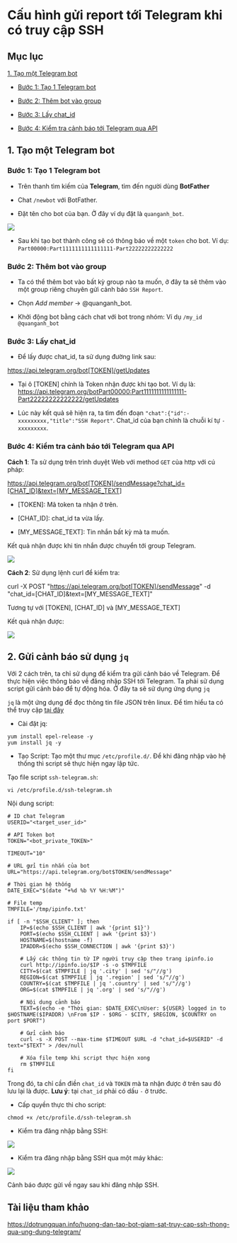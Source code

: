 # Cấu hình gửi report tới Telegram khi có truy cập SSH

## Mục lục

[1. Tạo một Telegram bot](https://github.com/quanganh1996111/Linux-Tutorial/blob/master/Linux-Onjob-Trainning/Security-and-Firewall/SSH-Configuration/Report-SSH-Telegram.md#1-t%E1%BA%A1o-m%E1%BB%99t-telegram-bot)

- [Bước 1: Tạo 1 Telegram bot](https://github.com/quanganh1996111/Linux-Tutorial/blob/master/Linux-Onjob-Trainning/Security-and-Firewall/SSH-Configuration/Report-SSH-Telegram.md#b%C6%B0%E1%BB%9Bc-1-t%E1%BA%A1o-1-telegram-bot)

- [Bước 2: Thêm bot vào group](https://github.com/quanganh1996111/Linux-Tutorial/blob/master/Linux-Onjob-Trainning/Security-and-Firewall/SSH-Configuration/Report-SSH-Telegram.md#b%C6%B0%E1%BB%9Bc-2-th%C3%AAm-bot-v%C3%A0o-group)

- [Bước 3: Lấy chat_id](https://github.com/quanganh1996111/Linux-Tutorial/blob/master/Linux-Onjob-Trainning/Security-and-Firewall/SSH-Configuration/Report-SSH-Telegram.md#b%C6%B0%E1%BB%9Bc-3-l%E1%BA%A5y-chat_id)

- [Bước 4: Kiểm tra cảnh báo tới Telegram qua API](https://github.com/quanganh1996111/Linux-Tutorial/blob/master/Linux-Onjob-Trainning/Security-and-Firewall/SSH-Configuration/Report-SSH-Telegram.md#b%C6%B0%E1%BB%9Bc-3-l%E1%BA%A5y-chat_id)

## 1. Tạo một Telegram bot

### Bước 1: Tạo 1 Telegram bot

- Trên thanh tìm kiếm của **Telegram**, tìm đến người dùng **BotFather**

- Chat `/newbot` với BotFather.

- Đặt tên cho bot của bạn. Ở đây ví dụ đặt là `quanganh_bot`.

<img src="https://imgur.com/oqx7kn9.png">

- Sau khi tạo bot thành công sẽ có thông báo về một `token` cho bot. Ví dụ: `Part00000:Part1111111111111111-Part22222222222222`

### Bước 2: Thêm bot vào group

- Ta có thể thêm bot vào bất kỳ group nào ta muốn, ở đây ta sẽ thêm vào một group riêng chuyên gửi cảnh báo `SSH Report`.

- Chọn *Add member* -> @quanganh_bot.

- Khởi động bot bằng cách chat với bot trong nhóm: Ví dụ `/my_id @quanganh_bot`

### Bước 3: Lấy chat_id

- Để lấy được chat_id, ta sử dụng đường link sau:

https://api.telegram.org/bot[TOKEN]/getUpdates

- Tại ô [TOKEN] chính là Token nhận được khi tạo bot. Ví dụ là: https://api.telegram.org/botPart00000:Part1111111111111111-Part22222222222222/getUpdates

- Lúc này kết quả sẽ hiện ra, ta tìm đến đoạn `"chat":{"id":-xxxxxxxxx,"title":"SSH Report"`. Chat_id của bạn chính là chuỗi kí tự `-xxxxxxxxx`.

### Bước 4: Kiểm tra cảnh báo tới Telegram qua API

**Cách 1**: Ta sử dụng trên trình duyệt Web với method `GET` của http với cú pháp:

https://api.telegram.org/bot[TOKEN]/sendMessage?chat_id=[CHAT_ID]&text=[MY_MESSAGE_TEXT]

- [TOKEN]: Mã token ta nhận ở trên.

- [CHAT_ID]: chat_id ta vừa lấy.

- [MY_MESSAGE_TEXT]: Tin nhắn bất kỳ mà ta muốn.

Kết quả nhận được khi tin nhắn được chuyển tới group Telegram.

<img src="https://imgur.com/vRS8pKR.png">

**Cách 2**: Sử dụng lệnh curl để kiểm tra:

curl -X POST "https://api.telegram.org/bot[TOKEN]/sendMessage" -d "chat_id=[CHAT_ID]&text=[MY_MESSAGE_TEXT]"

Tương tự với [TOKEN], [CHAT_ID] và [MY_MESSAGE_TEXT]

Kết quả nhận được:

<img src="https://imgur.com/03sAUKM.png">

## 2. Gửi cảnh báo sử dụng `jq`

Với 2 cách trên, ta chỉ sử dụng để kiểm tra gửi cảnh báo về Telegram. Để thực hiện việc thông báo về đăng nhập SSH tới Telegram. Ta phải sử dụng script gửi cảnh báo để tự động hóa. Ở đây ta sẽ sử dụng ứng dụng `jq`

`jq` là một ứng dụng để  đọc thông tin file JSON trên linux. Để tìm hiểu ta có thể truy cập [tại đây](https://stedolan.github.io/jq/)

- Cài đặt jq:

```
yum install epel-release -y
yum install jq -y
```

- Tạo Script: Tạo một thư mục `/etc/profile.d/`. Để khi đăng nhập vào hệ thống thì script sẽ thực hiện ngay lập tức.

Tạo file script `ssh-telegram.sh`:

`vi /etc/profile.d/ssh-telegram.sh`

Nội dung script:

```
# ID chat Telegram
USERID="<target_user_id>"

# API Token bot
TOKEN="<bot_private_TOKEN>"

TIMEOUT="10"

# URL gửi tin nhắn của bot
URL="https://api.telegram.org/bot$TOKEN/sendMessage"

# Thời gian hệ thống
DATE_EXEC="$(date "+%d %b %Y %H:%M")"

# File temp
TMPFILE='/tmp/ipinfo.txt'

if [ -n "$SSH_CLIENT" ]; then
    IP=$(echo $SSH_CLIENT | awk '{print $1}')
    PORT=$(echo $SSH_CLIENT | awk '{print $3}')
    HOSTNAME=$(hostname -f)
    IPADDR=$(echo $SSH_CONNECTION | awk '{print $3}')

    # Lấy các thông tin từ IP người truy cập theo trang ipinfo.io
    curl http://ipinfo.io/$IP -s -o $TMPFILE
    CITY=$(cat $TMPFILE | jq '.city' | sed 's/"//g')
    REGION=$(cat $TMPFILE | jq '.region' | sed 's/"//g')
    COUNTRY=$(cat $TMPFILE | jq '.country' | sed 's/"//g')
    ORG=$(cat $TMPFILE | jq '.org' | sed 's/"//g')

    # Nội dung cảnh báo
    TEXT=$(echo -e "Thời gian: $DATE_EXEC\nUser: ${USER} logged in to $HOSTNAME($IPADDR) \nFrom $IP - $ORG - $CITY, $REGION, $COUNTRY on port $PORT")

    # Gửi cảnh báo
    curl -s -X POST --max-time $TIMEOUT $URL -d "chat_id=$USERID" -d text="$TEXT" > /dev/null

    # Xóa file temp khi script thực hiện xong
    rm $TMPFILE
fi
```

Trong đó, ta chỉ cần điền `chat_id` và `TOKEN` mà ta nhận được ở trên sau đó lưu lại là được. **Lưu ý**: tại `chat_id` phải có dấu `-` ở trước.

- Cấp quyền thực thi cho script:

`chmod +x /etc/profile.d/ssh-telegram.sh`

- Kiểm tra đăng nhập bằng SSH:

<img src="https://imgur.com/G8aD8az.png">

- Kiểm tra đăng nhập bằng SSH qua một máy khác:

<img src="https://imgur.com/sAnAGwB.png">

Cảnh báo được gửi về ngay sau khi đăng nhập SSH.

## Tài liệu tham khảo

https://dotrungquan.info/huong-dan-tao-bot-giam-sat-truy-cap-ssh-thong-qua-ung-dung-telegram/